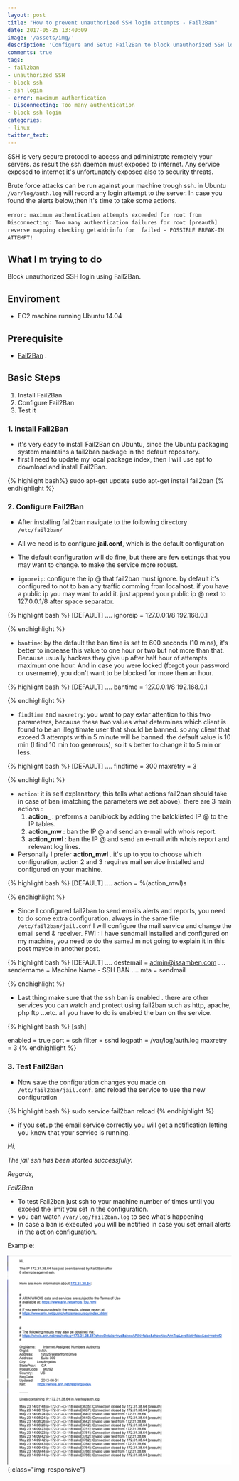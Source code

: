 ```yaml
---
layout: post
title: "How to prevent unauthorized SSH login attempts - Fail2Ban"
date: 2017-05-25 13:40:09
image: '/assets/img/'
description: 'Configure and Setup Fail2Ban to block unauthorized SSH login attempts'
comments: true
tags: 
- fail2ban
- unauthorized SSH
- block ssh 
- ssh login
- error: maximum authentication
- Disconnecting: Too many authentication
- block ssh login
categories:
- linux
twitter_text:
---
```


SSH is very secure protocol to access and administrate remotely your servers. as result the ssh daemon must exposed to internet. 
Any service exposed to internet it's unfortunately exposed also to security threats. 

Brute force attacks can be run against your machine trough ssh. in Ubuntu `/var/log/auth.log` will record any login attempt to the server.
In case you found the alerts below,then it's time to take some actions.


`error: maximum authentication attempts exceeded for root from`
`Disconnecting: Too many authentication failures for root [preauth]`
`reverse mapping checking getaddrinfo for  failed - POSSIBLE BREAK-IN ATTEMPT!`

## What I m trying to do

Block unauthorized SSH login using Fail2Ban.

## Enviroment 

- EC2 machine running Ubuntu 14.04

## Prerequisite 

- [Fail2Ban](https://www.fail2ban.org/wiki/index.php/Main_Page) . 

## Basic Steps

1. Install Fail2Ban
2. Configure Fail2Ban
3. Test it
 
### 1. Install Fail2Ban

- it's very easy to install Fail2Ban on Ubuntu, since the Ubuntu packaging system maintains a fail2ban package in the default repository.
- first I need to update my local package index, then I will use apt to download and install Fail2Ban.

{% highlight bash%}
sudo apt-get update
sudo apt-get install fail2ban
{% endhighlight %}
 

### 2. Configure Fail2Ban

- After installing fail2ban navigate to the following directory `/etc/fail2ban/`
- All we need is to configure <b>jail.conf</b>, which is the default configuration
- The default configuration will do fine, but there are few settings that you may want to change. to make the service more robust.

- `ignoreip`: configure the ip @ that fail2ban must ignore. by default it's configured to not to ban any traffic comming from localhost. if you have a public ip you may want to add it.
  just append your public ip @ next to 127.0.0.1/8 after space separator.
  
{% highlight bash %}
[DEFAULT]
....
ignoreip = 127.0.0.1/8 192.168.0.1

{% endhighlight %}


- `bantime`: by the default the ban time is set to 600 seconds (10 mins), it's better to increase this value to one hour or two but not more than that. Because usually hackers they give up after half hour of attempts maximum one hour.
And in case you were locked (forgot your password or username), you don't want to be blocked for more than an hour.

{% highlight bash %}
[DEFAULT]
....
bantime = 127.0.0.1/8 192.168.0.1

{% endhighlight %}


- `findtime` and `maxretry`: you want to pay extar attention to this two parameters, because these two values what determines which client is found to be an illegitimate user that should be banned.
so any client that exceed 3 attempts within 5 minute will be banned. the default value is 10 min (I find 10 min too generous), so it s better to change it to 5 min or less.

{% highlight bash %}
[DEFAULT]
....
findtime = 300
maxretry = 3

{% endhighlight %}


- `action`: it is self explanatory, this tells what actions fail2ban should take in case of ban (matching the parameters we set above). 
there are 3 main actions :
    1. <b> action_ </b>: preforms a ban/block by adding the balcklisted IP @ to the IP tables.
    2. <b> action_mw </b>: ban the IP @ and send an e-mail with whois report.
    3. <b> action_mwl </b> : ban the IP @ and send an e-mail with whois report and relevant log lines.
- Personally I prefer <b> action_mwl </b> . it's up to you to choose which configuration, action 2 and 3 requires mail service installed and configured on your machine.

{% highlight bash %}
[DEFAULT]
....
action = %(action_mwl)s

{% endhighlight %}


- Since I configured fail2ban to send emails alerts and reports, you need to do some extra configuration. always in the same file `/etc/fail2ban/jail.conf` I will configure the mail service and change the email send & receiver.
FWI : I have sendmail installed and configured on my machine, you need to do the same.I m not going to explain it in this post maybe in another post. 

{% highlight bash %}
[DEFAULT]
....
destemail = admin@issamben.com
....
sendername = Machine Name - SSH BAN
....
mta = sendmail

{% endhighlight %}


- Last thing make sure that the ssh ban is enabled . there are other services you can watch and protect using fail2ban such as http, apache, php ftp ...etc. all you have to do is enabled the ban on the service.

{% highlight bash %}
[ssh]

enabled  = true
port     = ssh
filter   = sshd
logpath  = /var/log/auth.log
maxretry = 3
{% endhighlight %}

### 3. Test Fail2Ban

- Now save the configuration changes you made on `/etc/fail2ban/jail.conf`. and reload the service to use the new configuration 

{% highlight bash %}
sudo service fail2ban reload
{% endhighlight %}

- if you setup the email service correctly you will get a notification letting you know that your service is running.

<i>
Hi, 

The jail ssh has been started successfully. 

Regards, 

Fail2Ban 
</i>

- To test Fail2ban just ssh to your machine number of times until you exceed the limit you set in the configuration.
- you can watch `/var/log/fail2ban.log` to see what's happening 
- In case a ban is executed you will be notified in case you set email alerts in the action configuration.

Example:

![Fail2Ban-SSH-BAN](/assets/img/post/fail2ban/fail2ban_ssh_ban.png){:class="img-responsive"}
